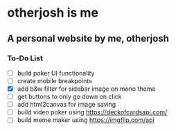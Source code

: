 # otherjosh is me
## A personal website by me, otherjosh

### To-Do List
- [ ] build poker UI functionality
- [ ] create mobile breakpoints
- [x] add b&w filter for sidebar image on mono theme
- [ ] get buttons to only go down on click
- [ ] add html2canvas for image saving
- [ ] build video poker using https://deckofcardsapi.com/
- [ ] build meme maker using https://imgflip.com/api